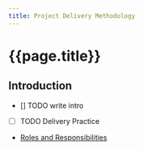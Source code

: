 ```yaml
---
title: Project Delivery Methodology
---
```

# {{page.title}}

## Introduction

* [] TODO write intro

* [ ] TODO Delivery Practice
* [Roles and Responsibilities](roles-and-responsibilities.md)
